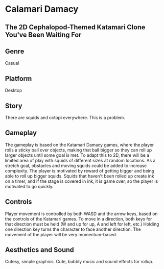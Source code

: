 # Calamari Damacy

## The 2D Cephalopod-Themed Katamari Clone You've Been Waiting For

## Genre
Casual

## Platform
Desktop

## Story
There are squids and octopi everywhere. This is a problem.

## Gameplay
The gameplay is based on the Katamari Damacy games, where the player rolls a sticky ball over objects, making that ball bigger so they can roll up larger objects until some goal is met. To adapt this to 2D, there will be a limited area of play with squids of different sizes at random locations. As a stretch goal, obstacles and moving squids could be added to increase complexity. The player is motivated by reward of getting bigger and being able to roll up bigger squids. Squids that haven't been rolled up create ink on a timer, and if the stage is covered in ink, it is game over, so the player is motivated to go quickly. 

## Controls
Player movement is controlled by both WASD and the arrow keys, based on the controls of the Katamari games. To move in a direction, both keys for that direction must be held (W and up for up, A and left for left, etc.) Holding one direction key turns the character to face another direction. The movement of the player will be very momentum-based.

## Aesthetics and Sound
Cutesy, simple graphics. Cute, bubbly music and sound effects for rollup. 

